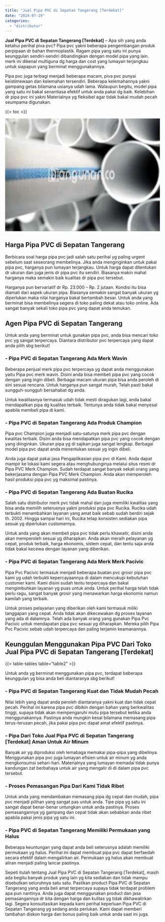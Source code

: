 ```yaml
---
title: "Jual Pipa PVC di Sepatan Tangerang [Terdekat]"
date: "2024-07-19"
categories: 
  - "distributor"
---
```


**Jual Pipa PVC di Sepatan Tangerang \[Terdekat\]** – Apa sih yang anda ketahui perihal piva pvc? Pipa pvc yakni beberapa pengembangan produk perpipaan dr bahan thermoplastik. Ragam pipa yang satu ini punya keunggulan sendiri-sendiri dibandingkan dengan model pipa yang lain. merk ini dikenal multiguna dg harga dan cost yang lumayan terjangkau untuk siapapun yang berminat menggunakannya.

Pipa pvc juga terbagi menjadi beberapa macam, piva pvc punyai keistimewaan dan kelemahan tersendiri. Beberapa kelemahannya yakni gampang getas bilamana usianya udah lama. Walaupun begitu, model pipa yang satu ini bakal senantiasa efektif untuk anda pakai dg baik. Kelebihan dr pipa pvc ini yakni Materialnya yg fleksibel agar tidak bakal mudah pecah seumpama digunakan.

{{< toc >}}

![Jual Pipa PVC di Sepatan Tangerang [Terdekat]](/images/jaul-pipa-pvc-30.png)

## Harga Pipa PVC di Sepatan Tangerang

Berbicara soal harga pipa pvc jadi salah satu perihal yg paling urgent sebelum saat seseorang membelinya. Jika anda menginginkan untuk pakai pipa pvc, harganya pun lumayan terjangkau. Untuk harga dapat ditentukan dr ukuran dan juga jenis dr pipa pvc itu sendiri. Biasanya makin mahal harganya maka semakin baik kualitas dr pipa pvc tersebut.

Harganya pun bervariatif dr Rp. 23.000 – Rp. 2 jutaan. Kondisi itu bisa diamati dari aspek ukuran pipa. Biasanya semakin sangat banyak ukuran yg diperlukan maka nilai harganya bakal bertambah besar. Untuk anda yang berminat bisa membelinya segera di toko paling dekat atau toko online. Ada sangat banyak sekali toko pipa pvc yang dapat anda temukan.

## Agen Pipa PVC di Sepatan Tangerang

Untuk anda yang berminat untuk gunakan pipa pvc, anda bisa mencari toko pvc yg sangat terpercaya. Diantara distributor pvc terpercaya yang dapat anda pilih sbg berikut!

### \- Pipa PVC di Sepatan Tangerang Ada Merk Wavin

Beberapa penjual merk pipa pvc terpercaya yg dapat anda menggunakan yaitu Pipa pvc merk wavin. Disini anda bisa membeli pipa pvc yang cocok dengan yang ingin dibeli. Berbagai macam ukuran pipa bisa anda peroleh di sini sesuai rencana. Untuk harganya pun sangat murah, Telah pasti bakal sungguh-sungguh bersahabat dg anda.

Untuk kwalitasnya termasuk udah tidak mesti diragukan lagi, anda bakal mendapatkan pipa dg kualitas terbaik. Tentunya anda tidak bakal menyesal apabila membeli pipa di kami.

### \- Pipa PVC di Sepatan Tangerang Ada Produk Champion

Pipa pvc Champion juga menjadi satu-satunya merk pipa pvc dengan kwalitas terbaik. Disini anda bisa mendapatkan pipa pvc yang cocok dengan yang diinginkan. Ukuran pipa yg di sajikan juga sangat lengkap. Berbagai model pipa pvc dapat anda menentukan sesuai yg ingin dibeli.

Anda juga dapat pakai jasa Pengaplikasian pipa pvc di Kami. Anda dapat mampir ke lokasi kami segera atau menghubunginya melalui situs resmi dr Pipa PVC Merk Champion. Sudah terdapat sangat banyak sekali orang yang bekerjasama dengan Pipa PVC Merk Champion. Anda akan memperoleh hasil produksi pipa pvc yg maksimal pastinya.

### \- Pipa PVC di Sepatan Tangerang Ada Buatan Rucika

Salah satu distributor merk pvc tidak mahal dan juga memiliki kwalitas yang bisa anda memilih seterusnya yakni produksi pipa pvc Rucika. Rucika udah terbukti menambahkan layanan yang amat baik sebab sudah berdiri sejak th. 2002. Hingga sampai hari ini, Rucika tetap konsisten sediakan pipa sesuai yg diperlukan customernya.

Untuk anda yang akan membeli pipa pvc tidak perlu khawatir, disini anda akan memperoleh sesuai yg diharapkan. Anda akan meraih pelayanan yg cepat, produk terbaik, harga ekonomis, sistem cepat, dan tentu saja anda tidak bakal kecewa dengan layanan yang diberikan.

### \- Pipa PVC di Sepatan Tangerang Ada Merk Merk Pacivic

Pipa Pvc Pacivic termasuk menjadi beberapa buatan pvc grosir pipa pvc kami yg udah terbukti kepercayaannya di dalam mencukupi kebutuhan customer kami. Kami disini sudah tentu terpercaya dan bakal mengimbuhkan layanan yg puas untuk anda. Untuk perihal harga telah tidak perlu ragu, sangat banyak grosir yang menawarkan harga ekonomis namun kamilah yang terbaik.

Untuk proses pelayanan yang diberikan oleh kami termasuk miliki tanggapan yang cepat. Anda tidak akan dikecewakan dg proses layanan yang ada di dalamnya. Telah ada banyak orang yang gunakan Pipa Pvc Pacivic untuk mendapatan pipa pvc sesuai yg diharapkan. Mereka pilih Pipa Pvc Pacivic sebab udah terpercaya dan paling terjamin keamanannya.

## Keunggulan Menggunakan Pipa PVC Dari Toko Jual Pipa PVC di Sepatan Tangerang \[Terdekat\]

{{< table-tables table="table2" >}}

Untuk anda yg berminat menggunakan pipa pvc, terdapat beberapa keunggulan yg bisa anda beli diantaranya sbg berikut!

### \- Pipa PVC di Sepatan Tangerang Kuat dan Tidak Mudah Pecah

Nilai lebih yang dapat anda peroleh diantaranya yakni kuat dan tidak cepat pecah. Perihal ini karena pipa pvc dibikin dengan bahan yang berkwalitas tinggi, supaya tidak akan mempengaruhi mutu pipa tersebut ketika anda menggunakannya. Pastinya anda mungkin kesal bilamana memasang pipa terus-terusan pecah, jika pakai pipa pvc dapat amat efektif pastinya.

### \- Pipa Dari Toko Jual Pipa PVC di Sepatan Tangerang \[Terdekat\] Aman Untuk Air Minum

Banyak air yg diproduksi oleh lemabaga memakai pipa-pipa yang dibelinya. Menggunakan pipa pvc juga lumayan efisien untuk air minum yg anda mengkonsumsi sehari-hari. Materialnya yang lumayan memadai tidak punya kandungan zat berbahaya untuk air yang mengalir di di dalam pipa pvc tersebut.

### \- Proses Pemasangan Pipa Dari Kami Tidak Ribet

Untuk anda yang mendambakan memasang pipa dg cepat dan mudah, pipa pvc menjadi pilihan yang sangat pas untuk anda. Tipe pipa yg satu ini sangat dapat benar-benar untungkan untuk anda pastinya. Proses pemasangannya yg gampang dan cepat tidak akan sebabkan anda ribet apabila pakai jenis pipa yg satu ini.

### \- Pipa PVC di Sepatan Tangerang Memiliki Permukaan yang Halus

Beberapa keuntungan yang dapat anda beli seterusnya adalah memiliki permukaan yg halus. Perihal ini dapat membuat pipa pvc dapat berfaedah secara efektif dalam mengalirkan air. Permukaan yg halus akan membuat aliran menjadi paling lancar pastinya.

Sepeti itulah tentang Jual Pipa PVC di Sepatan Tangerang \[Terdekat\], masih ada begitu banyak produk yang lain yg kita sediakan dan tidak mampu disebutkan seluruhnya satu satu. Pastikan product Pipa PVC di Sepatan Tangerang yang anda beli amat terpercaya supaya tidak terdapat problem apa pun nantinya. Anda juga dapat menggunakan product dan jasa pemasangannya dr kita dengan harga dan kulitas yg tidak dikhawatirkan lagi. Segera konsultasikan kepada kami perihal keperluan Pipa PVC di Sepatan Tangerang yg sedang anda perlukan. Kami dapat memberi tambahan diskon harga dan bonus paling baik untuk anda saat ini juga.
